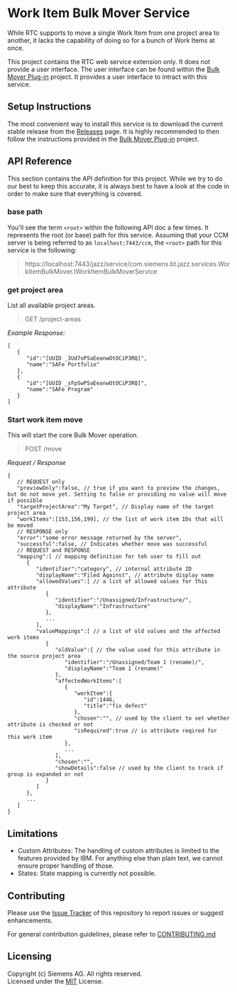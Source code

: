 # Work Item Bulk Mover Service
While RTC supports to move a single Work Item from one project area to another, it lacks the capability of doing so for a bunch of Work Items at once.

This project contains the RTC web service extension only. It does not provide a user interface. The user interface can be found within the [Bulk Mover Plug-in](https://github.com/jazz-community/rtc-workitem-bulk-mover-ui) project. It provides a user interface to intract with this service.

## Setup Instructions
The most convenient way to install this service is to download the current stable release from the [Releases](https://github.com/jazz-community/rtc-workitem-bulk-mover-service/releases) page.
It is highly recommended to then follow the instructions provided in the [Bulk Mover Plug-in](https://github.com/jazz-community/rtc-workitem-bulk-mover-ui) project.

## API Reference
This section contains the API definition for this project. While we try to do our best to keep this accurate, it is always best to have a look at the code in order to make sure that everything is covered.

### base path
You'll see the term `<root>` within the following API doc a few times. It represents the root (or base) path for this service. Assuming that your CCM server is being referred to as `localhost:7443/ccm`, the `<root>` path for this service is the following:

> https://localhost:7443/jazz/service/com.siemens.bt.jazz.services.WorkItemBulkMover.IWorkItemBulkMoverService

### get project area
List all available project areas.

> GET <root>/project-areas

*Example Response:*
```
[
   {
      "id":"[UUID _3Ud7oP5aEeanwOtOCiP3RQ]",
      "name":"SAFe Portfolio"
   },
   {
      "id":"[UUID _sFpSwP5aEeanwOtOCiP3RQ]",
      "name":"SAFe Program"
   }
]
```

### Start work item move
This will start the core Bulk Mover operation. 

> POST /move

*Request / Response* 
```
{
   // REQUEST only
   "previewOnly":false, // true if you want to preview the changes, but do not move yet. Setting to false or providing no value will move if possible
   "targetProjectArea":"My Target", // Display name of the target project area
   "workItems":[153,156,199], // the list of work item IDs that will be moved
   // RESPONSE only
   "error":"some error message returned by the server", 
   "successful":false, // Indicates whether move was successful
   // REQUEST and RESPONSE
   "mapping":[ // mapping definition for teh user to fill out
      {
         "identifier":"category", // internal attribute ID
         "displayName":"Filed Against", // attribute display name
         "allowedValues":[ // a list of allowed values for this attribute
            {
               "identifier":"/Unassigned/Infrastructure/",
               "displayName":"Infrastructure"
            },
			...
         ],
         "valueMappings":[ // a list of old values and the affected work items
            {
               "oldValue":{ // the value used for this attribute in the source project area
                  "identifier":"/Unassigned/Team 1 (rename)/",
                  "displayName":"Team 1 (rename)"
               },
               "affectedWorkItems":[
                  {
                     "workItem":{
                        "id":1446,
                        "title":"fix defect"
                     },
                     "chosen":"", // used by the client to set whether attribute is checked or not
                     "isRequired":true // is attribute reqired for this work item
                  },
                  ...
               ],
               "chosen":"", 
               "showDetails":false // used by the client to track if group is expanded or not
            }
         ]
      },
      ...
   ]
}
```

## Limitations
- Custom Attributes: The handling of custom attributes is limited to the features provided by IBM. For anything else than plain text, we cannot ensure proper handling of those.
- States: State mapping is currently not possible.

## Contributing
Please use the [Issue Tracker](https://github.com/jazz-community/rtc-workitem-bulk-mover-service/issues) of this repository to report issues or suggest enhancements.

For general contribution guidelines, please refer to [CONTRIBUTING.md](https://github.com/jazz-community/rtc-workitem-bulk-mover-service/blob/master/CONTRIBUTING.md)

## Licensing
Copyright (c) Siemens AG. All rights reserved.<br>
Licensed under the [MIT](LICENSE) License.
